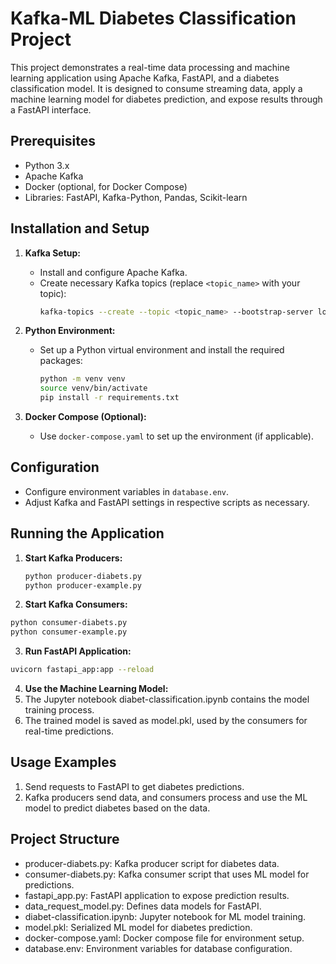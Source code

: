 # Kafka-ML Diabetes Classification Project

This project demonstrates a real-time data processing and machine learning application using Apache Kafka, FastAPI, and a diabetes classification model. It is designed to consume streaming data, apply a machine learning model for diabetes prediction, and expose results through a FastAPI interface.

## Prerequisites

- Python 3.x
- Apache Kafka
- Docker (optional, for Docker Compose)
- Libraries: FastAPI, Kafka-Python, Pandas, Scikit-learn 

## Installation and Setup

1. **Kafka Setup:**
   - Install and configure Apache Kafka.
   - Create necessary Kafka topics (replace `<topic_name>` with your topic):
     ```bash
     kafka-topics --create --topic <topic_name> --bootstrap-server localhost:9092
     ```

2. **Python Environment:**
   - Set up a Python virtual environment and install the required packages:
     ```bash
     python -m venv venv
     source venv/bin/activate
     pip install -r requirements.txt
     ```

3. **Docker Compose (Optional):**
   - Use `docker-compose.yaml` to set up the environment (if applicable).

## Configuration

- Configure environment variables in `database.env`.
- Adjust Kafka and FastAPI settings in respective scripts as necessary.

## Running the Application

1. **Start Kafka Producers:**
   ```bash
   python producer-diabets.py
   python producer-example.py
   ```

2. **Start Kafka Consumers:**
  ```bash
  python consumer-diabets.py
  python consumer-example.py
  ```

3. **Run FastAPI Application:**
  ```bash
  uvicorn fastapi_app:app --reload
  ```

4. **Use the Machine Learning Model:**
  1. The Jupyter notebook diabet-classification.ipynb contains the model training process.
  2. The trained model is saved as model.pkl, used by the consumers for real-time predictions.

## Usage Examples

1. Send requests to FastAPI to get diabetes predictions.
2. Kafka producers send data, and consumers process and use the ML model to predict diabetes based on the data.

## Project Structure

* producer-diabets.py: Kafka producer script for diabetes data.
* consumer-diabets.py: Kafka consumer script that uses ML model for predictions.
* fastapi_app.py: FastAPI application to expose prediction results.
* data_request_model.py: Defines data models for FastAPI.
* diabet-classification.ipynb: Jupyter notebook for ML model training.
* model.pkl: Serialized ML model for diabetes prediction.
* docker-compose.yaml: Docker compose file for environment setup.
* database.env: Environment variables for database configuration.